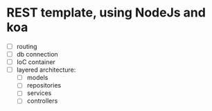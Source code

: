 # REST template, using NodeJs and koa

- [ ] routing
- [ ] db connection
- [ ] IoC container
- [ ] layered architecture:
  - [ ] models
  - [ ] repositories
  - [ ] services
  - [ ] controllers
